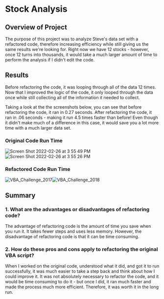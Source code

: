 # Stock Analysis

## Overview of Project
The purpose of this project was to analyze Steve's data set with a refactored code, therefore increasing efficiency while still giving us the same results we're looking for. Right now we have 12 stocks - however, once 12 turns into thousands, it would take a much larger amount of time to perform the analysis if I didn't edit the code.

## Results

Before refactoring the code, it was looping through all of the data 12 times. Now that I improved the logic of the code, it only looped through the data once while still collecting all of the information it needed to collect.

Taking a look at the the screenshots below, you can see that before refactoring the code, it ran in 0.27 seconds. After refactoring the code, it ran in .06 seconds - making it run 4.5 times faster than before! Even though it didn't make much of a difference in this case, it would save you a lot more time with a much larger data set.

### Original Code Run Time

![Screen Shot 2022-02-26 at 3 55 49 PM](https://user-images.githubusercontent.com/96892095/155865549-68d0fe08-9cfa-42da-8404-62eea732cf1f.png)![Screen Shot 2022-02-26 at 3 55 26 PM](https://user-images.githubusercontent.com/96892095/155865552-565b5b9c-a8ec-4384-8012-7cf678d3c1b1.png)



### Refactored Code Run Time

![VBA_Challenge_2017](https://user-images.githubusercontent.com/96892095/155865534-eeb7d20f-e8dd-4548-9d47-7225849a2cbd.png)![VBA_Challenge_2018](https://user-images.githubusercontent.com/96892095/155865536-4a47ae58-d32d-4074-9562-cec915dd70e2.png)


## Summary

### 1. What are the advantages or disadvantages of refactoring code?

The advantage of refactoring code is the amount of time you save when you run it. It takes fewer steps and uses less memory. However, the disadvantage of refactoring code is that it can be time consuming.

### 2. How do these pros and cons apply to refactoring the original VBA script?

When I worked on the original code, understood what it did, and got it to run successfully, it was much easier to take a step back and think about how I could improve it. It was not absolutely necessary to refactor the code, and it would be time consuming to do it - but once I did, it ran much faster and made the process much more efficient. Therefore, it was worth it in the long run.
